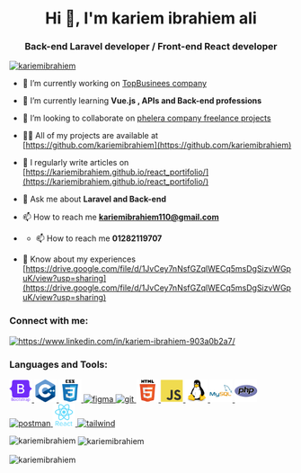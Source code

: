 <h1 align="center">Hi 👋, I'm kariem ibrahiem ali</h1>
<h3 align="center">Back-end Laravel developer / Front-end React developer</h3>

<p align="left"> <a href="https://github.com/ryo-ma/github-profile-trophy"><img src="https://github-profile-trophy.vercel.app/?username=kariemibrahiem" alt="kariemibrahiem" /></a> </p>

- 🔭 I’m currently working on [TopBusinees company](https://www.linkedin.com/company/top-business-io/posts/?feedView=all)

- 🌱 I’m currently learning **Vue.js , APIs and Back-end professions**

- 👯 I’m looking to collaborate on [phelera company freelance projects](https://phlera.com/about/)

- 👨‍💻 All of my projects are available at [https://github.com/kariemibrahiem](https://github.com/kariemibrahiem)

- 📝 I regularly write articles on [https://kariemibrahiem.github.io/react_portifolio/](https://kariemibrahiem.github.io/react_portifolio/)

- 💬 Ask me about **Laravel and Back-end**

- 📫 How to reach me **kariemibrahiem110@gmail.com**

- - 📫 How to reach me **01282119707**

- 📄 Know about my experiences [https://drive.google.com/file/d/1JvCey7nNsfGZqlWECq5msDgSizvWGpuK/view?usp=sharing](https://drive.google.com/file/d/1JvCey7nNsfGZqlWECq5msDgSizvWGpuK/view?usp=sharing)

<h3 align="left">Connect with me:</h3>
<p align="left">
<a href="https://linkedin.com/in/https://www.linkedin.com/in/kariem-ibrahiem-903a0b2a7/" target="blank"><img align="center" src="https://raw.githubusercontent.com/rahuldkjain/github-profile-readme-generator/master/src/images/icons/Social/linked-in-alt.svg" alt="https://www.linkedin.com/in/kariem-ibrahiem-903a0b2a7/" height="30" width="40" /></a>
</p>

<h3 align="left">Languages and Tools:</h3>
<p align="left"> <a href="https://getbootstrap.com" target="_blank" rel="noreferrer"> <img src="https://raw.githubusercontent.com/devicons/devicon/master/icons/bootstrap/bootstrap-plain-wordmark.svg" alt="bootstrap" width="40" height="40"/> </a> <a href="https://www.w3schools.com/cpp/" target="_blank" rel="noreferrer"> <img src="https://raw.githubusercontent.com/devicons/devicon/master/icons/cplusplus/cplusplus-original.svg" alt="cplusplus" width="40" height="40"/> </a> <a href="https://www.w3schools.com/css/" target="_blank" rel="noreferrer"> <img src="https://raw.githubusercontent.com/devicons/devicon/master/icons/css3/css3-original-wordmark.svg" alt="css3" width="40" height="40"/> </a> <a href="https://www.figma.com/" target="_blank" rel="noreferrer"> <img src="https://www.vectorlogo.zone/logos/figma/figma-icon.svg" alt="figma" width="40" height="40"/> </a> <a href="https://git-scm.com/" target="_blank" rel="noreferrer"> <img src="https://www.vectorlogo.zone/logos/git-scm/git-scm-icon.svg" alt="git" width="40" height="40"/> </a> <a href="https://www.w3.org/html/" target="_blank" rel="noreferrer"> <img src="https://raw.githubusercontent.com/devicons/devicon/master/icons/html5/html5-original-wordmark.svg" alt="html5" width="40" height="40"/> </a> <a href="https://developer.mozilla.org/en-US/docs/Web/JavaScript" target="_blank" rel="noreferrer"> <img src="https://raw.githubusercontent.com/devicons/devicon/master/icons/javascript/javascript-original.svg" alt="javascript" width="40" height="40"/> </a> <a href="https://www.linux.org/" target="_blank" rel="noreferrer"> <img src="https://raw.githubusercontent.com/devicons/devicon/master/icons/linux/linux-original.svg" alt="linux" width="40" height="40"/> </a> <a href="https://www.mysql.com/" target="_blank" rel="noreferrer"> <img src="https://raw.githubusercontent.com/devicons/devicon/master/icons/mysql/mysql-original-wordmark.svg" alt="mysql" width="40" height="40"/> </a> <a href="https://www.php.net" target="_blank" rel="noreferrer"> <img src="https://raw.githubusercontent.com/devicons/devicon/master/icons/php/php-original.svg" alt="php" width="40" height="40"/> </a> <a href="https://postman.com" target="_blank" rel="noreferrer"> <img src="https://www.vectorlogo.zone/logos/getpostman/getpostman-icon.svg" alt="postman" width="40" height="40"/> </a> <a href="https://reactjs.org/" target="_blank" rel="noreferrer"> <img src="https://raw.githubusercontent.com/devicons/devicon/master/icons/react/react-original-wordmark.svg" alt="react" width="40" height="40"/> </a> <a href="https://tailwindcss.com/" target="_blank" rel="noreferrer"> <img src="https://www.vectorlogo.zone/logos/tailwindcss/tailwindcss-icon.svg" alt="tailwind" width="40" height="40"/> </a> </p>

<p><img align="left" src="https://github-readme-stats.vercel.app/api/top-langs?username=kariemibrahiem&show_icons=true&locale=en&layout=compact" alt="kariemibrahiem" /></p>

<p>&nbsp;<img align="center" src="https://github-readme-stats.vercel.app/api?username=kariemibrahiem&show_icons=true&locale=en" alt="kariemibrahiem" /></p>

<p><img align="center" src="https://github-readme-streak-stats.herokuapp.com/?user=kariemibrahiem&" alt="kariemibrahiem" /></p>
